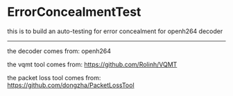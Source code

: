 ErrorConcealmentTest
====================

this is to build an auto-testing for error concealment for openh264 decoder

--------------------
the decoder comes from: openh264

the vqmt tool comes from: https://github.com/Rolinh/VQMT

the packet loss tool comes from: https://github.com/dongzha/PacketLossTool

